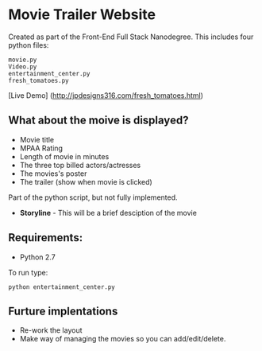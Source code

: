 # Movie Trailer Website
Created as part of the Front-End Full Stack Nanodegree. This includes four python files:
```
movie.py
Video.py
entertainment_center.py
fresh_tomatoes.py
```
[Live Demo] (http://jpdesigns316.com/fresh_tomatoes.html)
## What about the moive is displayed?
- Movie title
- MPAA Rating
- Length of movie in minutes
- The three top billed actors/actresses
- The movies's poster
- The trailer (show when movie is clicked)

Part of the python script, but not fully implemented.
- **Storyline** - This will be a brief desciption of the movie


## Requirements:
- Python 2.7

To run type:
```
python entertainment_center.py
```
## Furture implentations
- Re-work the layout
- Make way of managing the movies so you can add/edit/delete.

